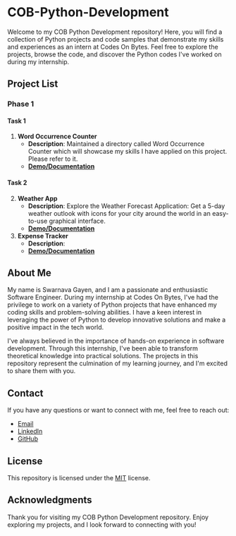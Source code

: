 # COB-Python-Development

Welcome to my COB Python Development repository! Here, you will find a collection of Python projects and code samples that demonstrate my skills and experiences as an intern at Codes On Bytes. Feel free to explore the projects, browse the code, and discover the Python codes I've worked on during my internship.

## Project List

### Phase 1

#### Task 1
1. **Word Occurrence Counter**
   - **Description**: Maintained a directory called Word Occurrence Counter which will showcase my skills I have applied on this project. Please refer to it.
   - [**Demo/Documentation**](https://github.com/raj007-star/COB-Python-Development/tree/main/Word%20Occurrence%20Counter)
#### Task 2
2. **Weather App**
   - **Description**: Explore the Weather Forecast Application: Get a 5-day weather outlook with icons for your city around the world in an easy-to-use graphical interface.
   - [**Demo/Documentation**](https://github.com/raj007-star/COB-Python-Development/tree/main/Weather%20app)
3. **Expense Tracker**
   - **Description**:
   - [**Demo/Documentation**](https://github.com/raj007-star/COB-Python-Development/tree/c28425632160f021de7309a27f3e69b8d6be54ce/Expense%20Tracker)

## About Me

My name is Swarnava Gayen, and I am a passionate and enthusiastic Software Engineer. During my internship at Codes On Bytes, I've had the privilege to work on a variety of Python projects that have enhanced my coding skills and problem-solving abilities. I have a keen interest in leveraging the power of Python to develop innovative solutions and make a positive impact in the tech world.

I've always believed in the importance of hands-on experience in software development. Through this internship, I've been able to transform theoretical knowledge into practical solutions. The projects in this repository represent the culmination of my learning journey, and I'm excited to share them with you.

## Contact

If you have any questions or want to connect with me, feel free to reach out:

- [Email](swarnavagayen@gmail.com)
- [LinkedIn](https://www.linkedin.com/in/swarnava-gayen)
- [GitHub](https://github.com/raj007-star)

## License

This repository is licensed under the [MIT](https://opensource.org/license/osl-2-1/) license. 

## Acknowledgments

Thank you for visiting my COB Python Development repository. Enjoy exploring my projects, and I look forward to connecting with you!
